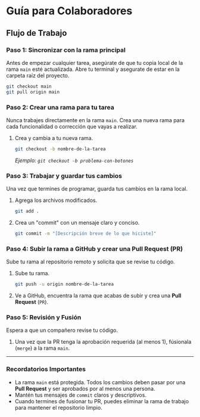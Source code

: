 # Guía para Colaboradores

## Flujo de Trabajo

### Paso 1: Sincronizar con la rama principal

Antes de empezar cualquier tarea, asegúrate de que tu copia local de la rama `main` esté actualizada. Abre tu terminal y asegurate de estar en la carpeta raíz del proyecto.

```bash
git checkout main
git pull origin main
```

### Paso 2: Crear una rama para tu tarea

Nunca trabajes directamente en la rama `main`. Crea una nueva rama para cada funcionalidad o corrección que vayas a realizar.

1.  Crea y cambia a tu nueva rama.

    ```bash
    git checkout -b nombre-de-la-tarea
    ```

    *Ejemplo: `git checkout -b problema-con-botones`*

### Paso 3: Trabajar y guardar tus cambios

Una vez que termines de programar, guarda tus cambios en la rama local.

1.  Agrega los archivos modificados.

    ```bash
    git add .
    ```

2.  Crea un "commit" con un mensaje claro y conciso.

    ```bash
    git commit -m "[Descripción breve de lo que hiciste]"
    ```

### Paso 4: Subir la rama a GitHub y crear una Pull Request (PR)

Sube tu rama al repositorio remoto y solicita que se revise tu código.

1.  Sube tu rama.

    ```bash
    git push -u origin nombre-de-la-tarea
    ```

2.  Ve a GitHub, encuentra la rama que acabas de subir y crea una **Pull Request** (`PR`).

### Paso 5: Revisión y Fusión

Espera a que un compañero revise tu código.

1.  Una vez que la PR tenga la aprobación requerida (al menos 1), fúsionala (`merge`) a la rama `main`.

---

### **Recordatorios Importantes**

* La rama `main` está protegida. Todos los cambios deben pasar por una **Pull Request** y ser aprobados por al menos una persona.
* Mantén tus mensajes de `commit` claros y descriptivos.
* Cuando termines de fusionar tu PR, puedes eliminar la rama de trabajo para mantener el repositorio limpio.
